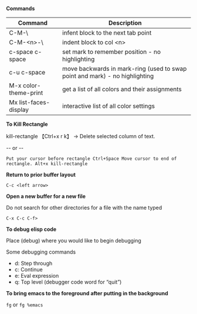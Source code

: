 ---
---

**Commands**

| Command | Description |
|-----------|--------------|
| C-M-\ | infent block to the next tab point |
| C-M-\<n\>-\ | indent block to col \<n\> |
| c-space c-space |  set mark to remember position - no highlighting |
| c-u c-space | move backwards in mark-ring (used to swap point and mark) - no highlighting |
| M-x color-theme-print | get a list of all colors and their assignments |
| Mx list-faces-display | interactive list of all color settings |

**To Kill Rectangle**

kill-rectangle 【Ctrl+x r k】 → Delete selected column of text.

 -- or --
 
 `Put your cursor before rectangle
  Ctrl+Space
  Move cursor to end of rectangle.
  Alt+x kill-rectangle`


**Return to prior buffer layout**

 `C-c <left arrow>`

**Open a new buffer for a new file**

Do not search for other directories for a file with the name typed

 `C-x C-c C-f>`

**To debug elisp code**

Place (debug) where you would like to begin debugging

Some debugging commands

  - d: Step through
  - c: Continue
  - e: Eval expression
  - q: Top level (debugger code word for “quit”)

**To bring emacs to the foreground after putting in the background**

`fg` or `fg %emacs`

